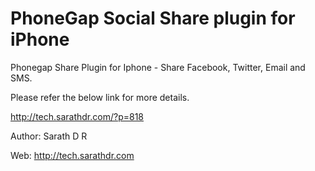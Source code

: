 PhoneGap Social Share plugin for iPhone
=======================================

Phonegap Share Plugin for Iphone - Share Facebook, Twitter, Email and SMS. 

Please refer the below link for more details. 

http://tech.sarathdr.com/?p=818


Author: Sarath D R

Web: http://tech.sarathdr.com 

